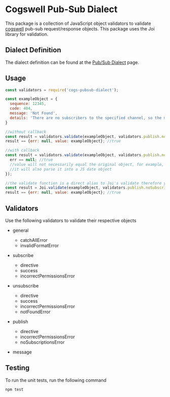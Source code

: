 # Cogswell Pub-Sub Dialect 
This package is a collection of JavaScript object validators to validate [cogswell](https://cogswell.io) pub-sub request/response objects. This package uses the Joi library for validation.

## Dialect Definition

The dialect definition can be found at the [Pub/Sub Dialect](https://aviatainc.atlassian.net/wiki/pages/viewpage.action?pageId=61538367) page.

## Usage

```javascript
const validators = require('cogs-pubsub-dialect');

const exampleObject = {
  sequence: 12345,
  code: 404,
  message: 'Not Found',
  details: 'There are no subscribers to the specified channel, so the message could not be delivered.'
}

//without callback
const result = validators.validate(exampleObject, validators.publish.noSubscriptionsError);
result == {err: null, value: exampleObject}; //true

//with callback
const result = validators.validate(exampleObject, validators.publish.noSubscriptionsError, function(err, value) {
  err == null; //true
  //value will not necessarily equal the original object, for example, if Joi validates a date,
  //it will also parse it into a JS date object
});

//the validate function is a direct alias to Joi's validate therefore you can do this (or the callback version):
const result = Joi.validate(exampleObject, validators.publish.noSubscriptionsError);
result == {err: null, value: exampleObject}; //true
```

## Validators

Use the following validators to validate their respective objects

* general
  * catchAllError
  * invalidFormatError

* subscribe
  * directive
  * success
  * incorrectPermissionsError

* unsubscribe
  * directive
  * success
  * incorrectPermissionsError
  * notFoundError

* publish
  * directive
  * incorrectPermissionsError
  * noSubscriptionsError

* message

## Testing

To run the unit tests, run the following command

```bash
npm test
```
